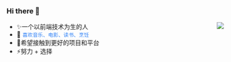### Hi there 👋

* ✨一个以前端技术为生的人  <img align="right" src="https://github-readme-stats.vercel.app/api?username=Min888888&show_icons=true&theme=gotham"/>
* 🌱 <span style="color:#2F81F7">`喜欢音乐、电影、读书、烹饪`</span> 
* 👯希望接触到更好的项目和平台
* ⚡努力 + 选择 
